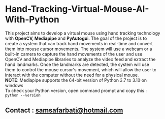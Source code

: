 # Hand-Tracking-Virtual-Mouse-AI-With-Python #

This project aims to develop a virtual mouse using hand tracking technology with **OpenCV, Mediapipe** and **PyAutogui**. The goal of the project is to create a system that can track hand movements in real-time and convert them into mouse cursor movements. The system will use a webcam or a built-in camera to capture the hand movements of the user and use OpenCV and Mediapipe libraries to analyze the video feed and extract the hand landmarks. Once the landmarks are detected, the system will use them to control the mouse cursor's movement, which will allow the user to interact with the computer without the need for a physical mouse.<br>
**NOTE**: Mediapipe supports the 64-bit version of Python 3.7 to 3.10 on windows <br>
To check your Python version, open command prompt and copy this : `python --version`
## Contact : samsafarbati@hotmail.com

